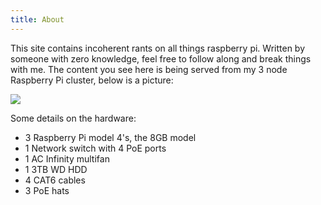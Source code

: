 ```yaml
---
title: About
---
```


This site contains incoherent rants on all things raspberry pi. Written by someone with zero knowledge, feel free to follow along and break things with me. The content you see here is being served from my 3 node Raspberry Pi cluster, below is a picture:

![](/images/pi-cluster.jpg)

Some details on the hardware:

* 3 Raspberry Pi model 4's, the 8GB model
* 1 Network switch with 4 PoE ports
* 1 AC Infinity multifan
* 1 3TB WD HDD
* 4 CAT6 cables
* 3 PoE hats